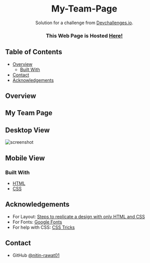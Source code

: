 <!-- Please update value in the {}  -->

<h1 align="center">My-Team-Page</h1>

<div align="center">
   Solution for a challenge from  <a href="http://devchallenges.io" target="_blank">Devchallenges.io</a>.
</div>

<div align="center">
  <h3>
     This Web Page is Hosted 
    <a href="https://nitin-rawat01.github.io/My-Team-Page/">
      Here!
    </a>
  </h3>
</div>

<!-- TABLE OF CONTENTS -->

## Table of Contents

- [Overview](#overview)
  - [Built With](#built-with)
- [Contact](#contact)
- [Acknowledgements](#acknowledgements)

<!-- OVERVIEW -->

## Overview
## My Team Page
## Desktop View

![screenshot](https://user-images.githubusercontent.com/16707738/92399059-5716eb00-f132-11ea-8b14-bcacdc8ec97b.png)
## Mobile View

### Built With

<!-- This section should list any major frameworks that you built your project using. Here are a few examples.-->
- [HTML](https://html.com/)
- [CSS](https://www.w3schools.com/css/)

## Acknowledgements

<!-- This section should list any articles or add-ons/plugins that helps you to complete the project. This is optional but it will help you in the future. For exmpale -->

- For Layout: [Steps to replicate a design with only HTML and CSS](https://devchallenges-blogs.web.app/how-to-replicate-design/)
- For Fonts: [Google Fonts](https://fonts.googleapis.com/css2?family=Work+Sans:wght@300&display=swap)
- For help with CSS: [CSS Tricks](https://css-tricks.com/)

## Contact

- GitHub [@nitin-rawat01](https://github.com/nitin-rawat01)
